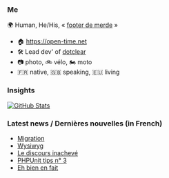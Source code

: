 ### Me

🌍 Human, He/His, « [footer de merde](https://open-time.net/post/2013/07/17/La-veritable-histoire-du-Footer-de-merde-) » 
* 🏠 https://open-time.net 
* 🛠️ Lead dev' of [dotclear](https://git.dotclear.org/dev/dotclear)
* 📷 photo, 🚲 vélo, 🏍️ moto 
* 🇫🇷 native, 🇬🇧 speaking, 🇪🇺 living

### Insights

[![GitHub Stats](https://github-readme-stats-sigma-five.vercel.app/api?username=franck-paul)](https://github.com/franck-paul)

### Latest news / Dernières nouvelles (in French)

<!-- BLOG-POST-LIST:START -->
- [Migration](https://open-time.net/post/2025/08/31/Migration)
- [Wysiwyg](https://open-time.net/post/2025/08/30/Wysiwyg)
- [Le discours inachevé](https://open-time.net/post/2025/08/29/Le-discours-inacheve)
- [PHPUnit tips n° 3](https://open-time.net/post/2025/08/28/PHPUnit-tips-n-3)
- [Eh bien en fait](https://open-time.net/post/2025/08/27/Eh-bien-en-fait)
<!-- BLOG-POST-LIST:END -->
